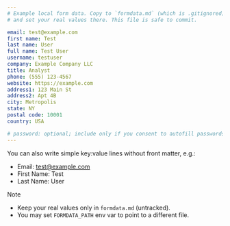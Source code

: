 ```yaml
---
# Example local form data. Copy to `formdata.md` (which is .gitignored)
# and set your real values there. This file is safe to commit.

email: test@example.com
first name: Test
last name: User
full name: Test User
username: testuser
company: Example Company LLC
title: Analyst
phone: (555) 123-4567
website: https://example.com
address1: 123 Main St
address2: Apt 4B
city: Metropolis
state: NY
postal code: 10001
country: USA

# password: optional; include only if you consent to autofill passwords
---
```


You can also write simple key:value lines without front matter, e.g.:

- Email: test@example.com
- First Name: Test
- Last Name: User

Note
- Keep your real values only in `formdata.md` (untracked).
- You may set `FORMDATA_PATH` env var to point to a different file.
